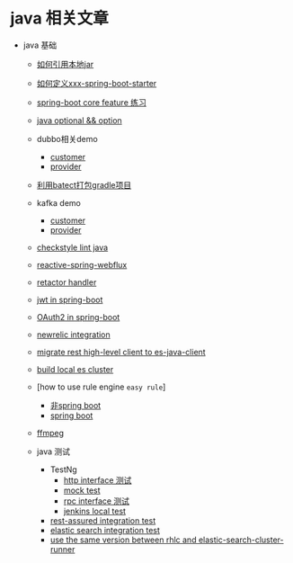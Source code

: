 # java 相关文章

* java 基础
    * [如何引用本地jar](https://github.com/Fdslk/javaLearning/tree/master/code/consumer)
    * [如何定义xxx-spring-boot-starter](https://github.com/Fdslk/javaLearning/tree/master/code/customstarter)
    * [spring-boot core feature 练习](https://github.com/Fdslk/javaLearning/tree/master/code/demo/)
    * [java optional && option](https://github.com/Fdslk/javaLearning/tree/master/code/option_optional_practice)
    * dubbo相关demo
      * [customer](https://github.com/Fdslk/javaLearning/tree/master/code/dubbo-consumer)
      * [provider](https://github.com/Fdslk/javaLearning/tree/master/code/dubbo-provider)
    * [利用batect打包gradle项目](https://github.com/Fdslk/javaLearning/tree/master/code/gradleJavaDemo)
    * kafka demo
      * [customer](https://github.com/Fdslk/javaLearning/tree/master/code/kafkaConsumer)
      * [provider](https://github.com/Fdslk/javaLearning/tree/master/code/kafkaProducer)
    * [checkstyle lint java](https://github.com/Fdslk/javaLearning/tree/master/code/lintJava)
    * [reactive-spring-webflux](https://github.com/Fdslk/javaLearning/tree/master/code/reactive-spring-webflux)
    * [retactor handler](https://github.com/Fdslk/javaLearning/tree/master/code/reactiveWebApplication)
    * [jwt in spring-boot](https://github.com/Fdslk/javaLearning/tree/master/code/spring-boot-jwt)
    * [OAuth2 in spring-boot](https://github.com/Fdslk/javaLearning/tree/master/code/authbyzero)
    * [newrelic integration](https://github.com/Fdslk/javaLearning/tree/master/code/newrelic)
    * [migrate rest high-level client to es-java-client](https://github.com/Fdslk/javaLearning/tree/master/code/esjavaapi)
    * [build local es cluster](https://github.com/Fdslk/javaLearning/tree/master/code/local-es-cluster)
    * [how to use rule engine `easy rule`]
      * [非spring boot](https://github.com/Fdslk/javaLearning/tree/master/code/easyRule)
      * [spring boot](https://github.com/Fdslk/javaLearning/tree/master/code/easyruledemo)
    * [ffmpeg](https://github.com/Fdslk/javaLearning/tree/master/code/ffmpeg_demo)

  * java 测试
    * TestNg
      * [http interface 测试](https://github.com/Fdslk/javaLearning/blob/master/code/httpinterfacetest/src/test/java/com/fang/GetMobilePhoneTest.java)
      * [mock test](https://github.com/Fdslk/javaLearning/tree/master/code/mocktest)
      * [rpc interface 测试](https://github.com/Fdslk/javaLearning/tree/master/code/rpcinterface)
      * [jenkins local test](https://github.com/Fdslk/javaLearning/tree/master/code/testDemo)
    * [rest-assured integration test](https://github.com/Fdslk/javaLearning/tree/master/code/openapidemo)
    * [elastic search integration test](https://github.com/Fdslk/javaLearning/tree/master/code/estest)
  	* [use the same version between rhlc and elastic-search-cluster-runner](https://github.com/Fdslk/javaLearning/tree/master/code/EmbededESIntegrationTest)